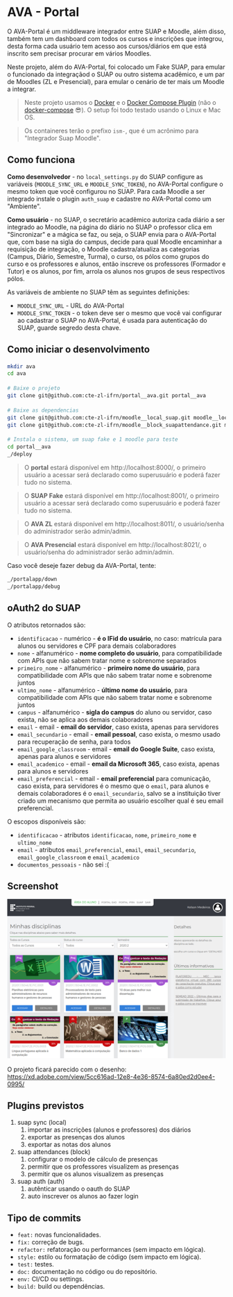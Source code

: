# AVA - Portal

O AVA-Portal é um middleware integrador entre SUAP e Moodle, além disso, também tem um dashboard com todos os cursos e inscrições que integrou, desta forma cada usuário tem acesso aos cursos/diários em que está inscrito sem precisar procurar em vários Moodles.

Neste projeto, além do AVA-Portal, foi colocado um Fake SUAP, para emular o funcionado da integraçãod o SUAP ou outro sistema acadêmico, e um par de Moodles (ZL e Presencial), para emular o cenário de ter mais um Moodle a integrar.

> Neste projeto usamos o [Docker](https://docs.docker.com/engine/install/) e o [Docker Compose Plugin](https://docs.docker.com/compose/install/compose-plugin/#:~:text=%20Install%20the%20plugin%20manually%20%F0%9F%94%97%20%201,of%20Compose%20you%20want%20to%20use.%20More%20) (não o [docker-compose](https://docs.docker.com/compose/install/) 😎). O setup foi todo testado usando o Linux e Mac OS.

> Os containeres terão o prefixo `ism-`, que é um acrônimo para "Integrador Suap Moodle".

## Como funciona

**Como desenvolvedor** - no `local_settings.py` do SUAP configure as variáveis (`MOODLE_SYNC_URL` e `MOODLE_SYNC_TOKEN`), no AVA-Portal configure o mesmo token que você configurou no SUAP. Para cada  Moodle a ser integrado instale o plugin `auth_suap` e cadastre no AVA-Portal como um "Ambiente". 

**Como usuário** - no SUAP, o secretário acadêmico autoriza cada diário a ser integrado ao Moodle, na página do diário no SUAP o professor clica em "Sincronizar" e a mágica se faz, ou seja, o SUAP envia para o AVA-Portal que, com base na sigla do campus, decide para qual Moodle encaminhar a requisição de integração, o Moodle cadastra/atualiza as categorias (Campus, Diário, Semestre, Turma), o curso, os pólos como grupos do curso e os professores e alunos, então inscreve os professores (Formador e Tutor) e os alunos, por fim, arrola os alunos nos grupos de seus respectivos pólos.

As variáveis de ambiente no SUAP têm as seguintes definições:
- `MOODLE_SYNC_URL` - URL do AVA-Portal
- `MOODLE_SYNC_TOKEN` - o token deve ser o mesmo que você vai configurar ao cadastrar o SUAP no AVA-Portal, é usada para autenticação do SUAP, guarde segredo desta chave.

## Como iniciar o desenvolvimento

```bash
mkdir ava
cd ava

# Baixe o projeto
git clone git@github.com:cte-zl-ifrn/portal__ava.git portal__ava 

# Baixe as dependencias
git clone git@github.com:cte-zl-ifrn/moodle__local_suap.git moodle__local_suap 
git clone git@github.com:cte-zl-ifrn/moodle__block_suapattendance.git moodle__block_suapattendance

# Instala o sistema, um suap fake e 1 moodle para teste
cd portal__ava
_/deploy
```

> O **portal** estará disponível em http://localhost:8000/, o primeiro usuário a acessar será declarado como superusuário e poderá fazer tudo no sistema.

> O **SUAP Fake** estará disponível em http://localhost:8001/, o primeiro usuário a acessar será declarado como superusuário e poderá fazer tudo no sistema.

> O **AVA ZL** estará disponível em http://localhost:8011/, o usuário/senha do administrador serão admin/admin.

> O **AVA Presencial** estará disponível em http://localhost:8021/, o usuário/senha do administrador serão admin/admin.

Caso você deseje fazer debug da AVA-Portal, tente:

```bash
_/portalapp/down
_/portalapp/debug
```

## oAuth2 do SUAP

O atributos retornados são:

- `identificacao` - numérico - **é o IFid do usuário**, no caso: matrícula para alunos ou servidores e CPF para demais colaboradores
- `nome` - alfanumérico - **nome completo do usuário**, para compatibilidade com APIs que não sabem tratar nome e sobrenome separados
- `primeiro_nome` - alfanumérico - **primeiro nome do usuário**, para compatibilidade com APIs que não sabem tratar nome e sobrenome juntos
- `ultimo_nome` - alfanumérico - **último nome do usuário**, para compatibilidade com APIs que não sabem tratar nome e sobrenome juntos
- `campus` - alfanumérico - **sigla do campus** do aluno ou servidor, caso exista, não se aplica aos demais colaboradores
- `email` - email - **email do servidor**, caso exista, apenas para servidores
- `email_secundario` - email - **email pessoal**, caso exista, o mesmo usado para recuperação de senha, para todos
- `email_google_classroom` - email - **email do Google Suite**, caso exista, apenas para alunos e servidores
- `email_academico` - email - **email da Microsoft 365**, caso exista, apenas para alunos e servidores
- `email_preferencial` - email - **email preferencial** para comunicação, caso exista, para servidores é o mesmo que o `email`, para alunos e demais colaboradores é o `email_secundario`, salvo se a instituição tiver criado um mecanismo que permita ao usuário escolher qual é seu email preferencial.

O escopos disponíveis são:

- `identificacao` - atributos `identificacao`, `nome`, `primeiro_nome` e `ultimo_nome`
- `email` - atributos `email_preferencial`, `email`, `email_secundario`, `email_google_classroom` e `email_academico`
- `documentos_pessoais` - não sei :(

## Screenshot

![screenshot](screenshot.png)

O projeto ficará parecido com o desenho: https://xd.adobe.com/view/5cc616ad-12e8-4e36-8574-6a80ed2d0ee4-0995/

## Plugins previstos

1. suap sync (local)
   1. importar as inscrições (alunos e professores) dos diários
   2. exportar as presenças dos alunos
   3. exportar as notas dos alunos
2. suap attendances (block)
   1. configurar o modelo de cálculo de presenças
   2. permitir que os professores visualizem as presenças
   3. permitir que os alunos visualizem as presenças
3. suap auth (auth)
   1. autênticar usando o oauth do SUAP
   2. auto inscrever os alunos ao fazer login


## Tipo de commits

- `feat:` novas funcionalidades.
- `fix:` correção de bugs.
- `refactor:` refatoração ou performances (sem impacto em lógica).
- `style:` estilo ou formatação de código (sem impacto em lógica).
- `test:` testes.
- `doc:` documentação no código ou do repositório.
- `env:` CI/CD ou settings.
- `build:` build ou dependências.

